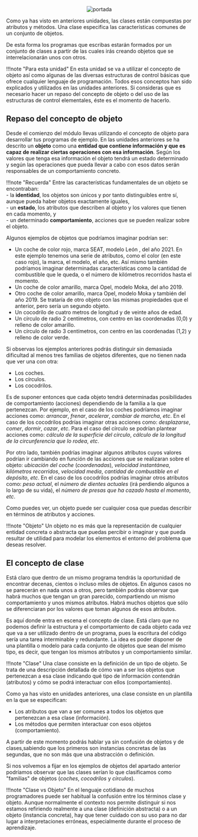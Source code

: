<div style="text-align:center;">
    <img src="../../img/ud05/cover05.png" alt="portada" style="max-width:70%;" />
</div>

Como ya has visto en anteriores unidades, las clases están compuestas por atributos y métodos. Una clase especifica las características comunes de un conjunto de objetos. 

De esta forma los programas que escribas estarán formados por un conjunto de clases a partir de las cuales irás creando objetos que se interrelacionarán unos con otros.

!!!note "Para esta unidad"
	En esta unidad se va a utilizar el concepto de objeto así como algunas de las diversas estructuras de control básicas que ofrece cualquier lenguaje de programación. Todos esos conceptos han sido explicados y utilizados en las unidades anteriores. Si consideras que es necesario hacer un repaso del concepto de objeto o del uso de las estructuras de control elementales, éste es el momento de hacerlo.

## Repaso del concepto de objeto

Desde el comienzo del módulo llevas utilizando el concepto de objeto para desarrollar tus programas de ejemplo. En las unidades anteriores se ha descrito un **objeto** como una **entidad que contiene información y que es capaz de realizar ciertas operaciones con esa información**. Según los valores que tenga esa información el objeto tendrá un estado determinado y según las operaciones que pueda llevar a cabo con esos datos serán responsables de un comportamiento concreto.

!!!note "Recuerda"
	Entre las características fundamentales de un objeto se encontraban:<br />
	- la **identidad**, los objetos son únicos y por tanto distinguibles entre sí, aunque pueda haber objetos exactamente iguales, <br />
	- un **estado**, los atributos que describen al objeto y los valores que tienen en cada momento, y <br />
	- un determinado **comportamiento**, acciones que se pueden realizar sobre el objeto.

Algunos ejemplos de objetos que podríamos imaginar podrían ser:

- Un coche de color rojo, marca SEAT, modelo León , del año 2021. En este ejemplo tenemos una serie de atributos, como el color (en este caso rojo), la marca, el modelo, el año, etc. Así mismo también podríamos imaginar determinadas características como la cantidad de combustible que le queda, o el número de kilómetros recorridos hasta el momento.
- Un coche de color amarillo, marca Opel, modelo Moka, del año 2019.
- Otro coche de color amarillo, marca Opel, modelo Moka y también del año 2019. Se trataría de otro objeto con las mismas propiedades que el anterior, pero sería un segundo objeto.
- Un cocodrilo de cuatro metros de longitud y de veinte años de edad. 
- Un círculo de radio 2 centímetros, con centro en las coordenadas (0,0) y relleno de color amarillo.
- Un círculo de radio 3 centímetros, con centro en las coordenadas (1,2) y relleno de color verde.

Si observas los ejemplos anteriores podrás distinguir sin demasiada dificultad al menos tres familias de objetos diferentes, que no tienen nada que ver una con otra:

- Los coches.
- Los círculos.
- Los cocodrilos.

Es de suponer entonces que cada objeto tendrá determinadas posibilidades de comportamiento (acciones) dependiendo de la familia a la que pertenezcan. Por ejemplo, en el caso de los coches podríamos imaginar acciones como: *arrancar*, *frenar*, *acelerar*, *cambiar de marcha*, *etc*. En el caso de los cocodrilos podrías imaginar otras acciones como: *desplazarse*, *comer*, *dormir*, *cazar*, *etc*. Para el caso del círculo se podrían plantear acciones como: *cálculo de la superficie del círculo*, *cálculo de la longitud de la circunferencia que lo rodea*, *etc*.

Por otro lado, también podrías imaginar algunos atributos cuyos valores podrían ir cambiando en función de las acciones que se realizaran sobre el objeto: *ubicación del coche* (*coordenadas*), *velocidad* *instantánea*, *kilómetros recorridos*, *velocidad media*, *cantidad de combustible en el depósito*, *etc*. En el caso de los cocodrilos podrías imaginar otros atributos como: *peso actual*, el *número de dientes actuales* (irá perdiendo algunos a lo largo de su vida), el *número de presas que ha cazado hasta el momento*, *etc*.

Como puedes ver, un objeto puede ser cualquier cosa que puedas describir en términos de atributos y acciones. 

!!!note "Objeto"
	Un objeto no es más que la representación de cualquier entidad concreta o abstracta que puedas percibir o imaginar y que pueda resultar de utilidad para modelar los elementos el entorno del problema que deseas resolver.

## El concepto de clase

Está claro que dentro de un mismo programa tendrás la oportunidad de encontrar decenas, cientos o incluso miles de objetos. En algunos casos no se parecerán en nada unos a otros, pero también podrás observar que habrá muchos que tengan un gran parecido, compartiendo un mismo comportamiento y unos mismos atributos. Habrá muchos objetos que sólo se diferenciaran por los valores que toman algunos de esos atributos.

Es aquí donde entra en escena el concepto de clase. Está claro que no podemos definir la estructura y el comportamiento de cada objeto cada vez que va a ser utilizado dentro de un programa, pues la escritura del código sería una tarea interminable y redundante. La idea es poder disponer de una plantilla o modelo para cada conjunto de objetos que sean del mismo tipo, es decir, que tengan los mismos atributos y un comportamiento similar.

!!!note "Clase"
	Una clase consiste en la definición de un tipo de objeto. Se trata de una descripción detallada de cómo van a ser los objetos que pertenezcan a esa clase indicando qué tipo de información contendrán (atributos) y cómo se podrá interactuar con ellos (comportamiento).

Como ya has visto en unidades anteriores, una clase consiste en un plantilla en la que se especifican:

- Los atributos que van a ser comunes a todos los objetos que pertenezcan a esa clase (información).
- Los métodos que permiten interactuar con esos objetos (comportamiento).

A partir de este momento podrás hablar ya sin confusión de objetos y de clases,sabiendo que los primeros son instancias concretas de las segundas, que no son más que una abstracción o definición.

Si nos volvemos a fijar en los ejemplos de objetos del apartado anterior podríamos observar que las clases serían lo que clasificamos como "familias" de objetos (*coches*, *cocodrilos* y *círculos*). 

!!!note "Clase vs Objeto"
	En el lenguaje cotidiano de muchos programadores puede ser habitual la confusión entre los términos clase y objeto. Aunque normalmente el contexto nos permite distinguir si nos estamos refiriendo realmente a una clase (definición abstracta) o a un objeto (instancia concreta), hay que tener cuidado con su uso para no dar lugar a interpretaciones erróneas, especialmente durante el proceso de aprendizaje.

